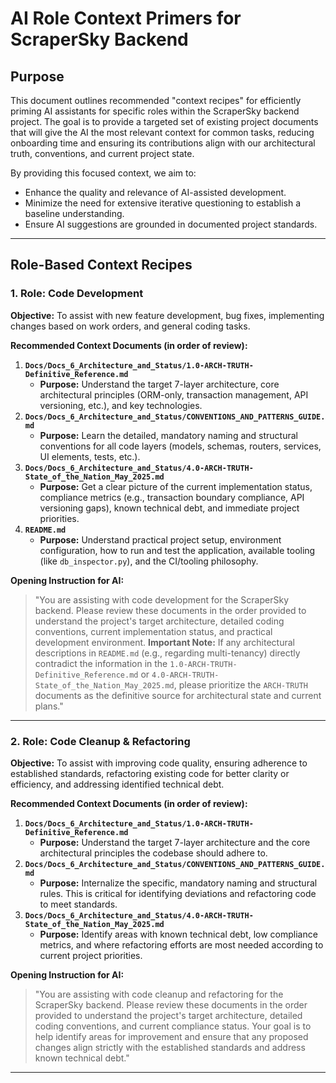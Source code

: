 # AI Role Context Primers for ScraperSky Backend

## Purpose

This document outlines recommended "context recipes" for efficiently priming AI assistants for specific roles within the ScraperSky backend project. The goal is to provide a targeted set of existing project documents that will give the AI the most relevant context for common tasks, reducing onboarding time and ensuring its contributions align with our architectural truth, conventions, and current project state.

By providing this focused context, we aim to:

- Enhance the quality and relevance of AI-assisted development.
- Minimize the need for extensive iterative questioning to establish a baseline understanding.
- Ensure AI suggestions are grounded in documented project standards.

---

## Role-Based Context Recipes

### 1. Role: Code Development

**Objective:** To assist with new feature development, bug fixes, implementing changes based on work orders, and general coding tasks.

**Recommended Context Documents (in order of review):**

1.  **`Docs/Docs_6_Architecture_and_Status/1.0-ARCH-TRUTH-Definitive_Reference.md`**
    - **Purpose:** Understand the target 7-layer architecture, core architectural principles (ORM-only, transaction management, API versioning, etc.), and key technologies.
2.  **`Docs/Docs_6_Architecture_and_Status/CONVENTIONS_AND_PATTERNS_GUIDE.md`**
    - **Purpose:** Learn the detailed, mandatory naming and structural conventions for all code layers (models, schemas, routers, services, UI elements, tests, etc.).
3.  **`Docs/Docs_6_Architecture_and_Status/4.0-ARCH-TRUTH-State_of_the_Nation_May_2025.md`**
    - **Purpose:** Get a clear picture of the current implementation status, compliance metrics (e.g., transaction boundary compliance, API versioning gaps), known technical debt, and immediate project priorities.
4.  **`README.md`**
    - **Purpose:** Understand practical project setup, environment configuration, how to run and test the application, available tooling (like `db_inspector.py`), and the CI/tooling philosophy.

**Opening Instruction for AI:**

> "You are assisting with code development for the ScraperSky backend. Please review these documents in the order provided to understand the project's target architecture, detailed coding conventions, current implementation status, and practical development environment.
> **Important Note:** If any architectural descriptions in `README.md` (e.g., regarding multi-tenancy) directly contradict the information in the `1.0-ARCH-TRUTH-Definitive_Reference.md` or `4.0-ARCH-TRUTH-State_of_the_Nation_May_2025.md`, please prioritize the `ARCH-TRUTH` documents as the definitive source for architectural state and current plans."

---

### 2. Role: Code Cleanup & Refactoring

**Objective:** To assist with improving code quality, ensuring adherence to established standards, refactoring existing code for better clarity or efficiency, and addressing identified technical debt.

**Recommended Context Documents (in order of review):**

1.  **`Docs/Docs_6_Architecture_and_Status/1.0-ARCH-TRUTH-Definitive_Reference.md`**
    - **Purpose:** Understand the target 7-layer architecture and the core architectural principles the codebase should adhere to.
2.  **`Docs/Docs_6_Architecture_and_Status/CONVENTIONS_AND_PATTERNS_GUIDE.md`**
    - **Purpose:** Internalize the specific, mandatory naming and structural rules. This is critical for identifying deviations and refactoring code to meet standards.
3.  **`Docs/Docs_6_Architecture_and_Status/4.0-ARCH-TRUTH-State_of_the_Nation_May_2025.md`**
    - **Purpose:** Identify areas with known technical debt, low compliance metrics, and where refactoring efforts are most needed according to current project priorities.

**Opening Instruction for AI:**

> "You are assisting with code cleanup and refactoring for the ScraperSky backend. Please review these documents in the order provided to understand the project's target architecture, detailed coding conventions, and current compliance status. Your goal is to help identify areas for improvement and ensure that any proposed changes align strictly with the established standards and address known technical debt."

---
